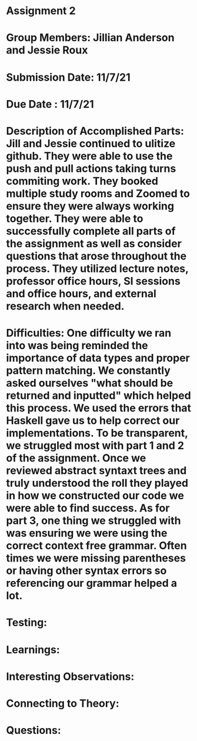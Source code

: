 # Assignment 2
# Group Members: Jillian Anderson and Jessie Roux
# Submission Date: 11/7/21
# Due Date : 11/7/21

# Description of Accomplished Parts: Jill and Jessie continued to ulitize github. They were able to use the push and pull actions taking turns commiting work. They booked multiple study rooms and Zoomed to ensure they were always working together. They were able to successfully complete all parts of the assignment as well as consider questions that arose throughout the process. They utilized lecture notes, professor office hours, SI sessions and office hours, and external research when needed. 

# Difficulties: One difficulty we ran into was being reminded the importance of data types and proper pattern matching. We constantly asked ourselves "what should be returned and inputted" which helped this process. We used the errors that Haskell gave us to help correct our implementations. To be transparent, we struggled most with part 1 and 2 of the assignment. Once we reviewed abstract syntaxt trees and truly understood the roll they played in how we constructed our code we were able to find success. As for part 3, one thing we struggled with was ensuring we were using the correct context free grammar. Often times we were missing parentheses or having other syntax errors so referencing our grammar helped a lot. 

# Testing: 

# Learnings:

# Interesting Observations:

# Connecting to Theory:

# Questions: 

